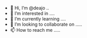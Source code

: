 - 👋 Hi, I’m @deajo ..
- 👀 I’m interested in ....
- 🌱 I’m currently learning ....
- 💞️ I’m looking to collaborate on .....
- 📫 How to reach me .....

<!---
deajo/deajo is a ✨ special ✨ repository because its `README.md` (this file) appears on your GitHub profile.
You can click the Preview link to take a look at your changes.
--->
